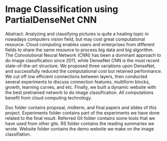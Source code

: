 # Image Classification using PartialDenseNet CNN

Abstract: Analyzing and classifying pictures is quite a heating topic in nowadays computers vision field, but may cost great computational resource. Cloud computing enables users and enterprises from different fields to share the same resource to process big data and big algorithm. The Convolutional Neural Network (CNN) has been a dominant approach to do image classification since 2011, while DenseNet CNN is the most recent state-of-the-art structure. We proposed three variations upon DenseNet, and successfully reduced the computational cost but retained performance. We cut off low efficient connections between layers, then conducted several experiments to discuss connection features, multiform blocks, growth, learning curves, and etc. Finally, we built a dynamic website with the best pretrained network to do image classification. All computations benefit from cloud computing technology.

Doc folder contains proposal, midterm, and final papers and slides of this project.
Experiments folder contains part of the experiments we have done related to the final result.
Referred Git folder contains some tools that we have used from other gits.
RS folder contains the reading summaries we wrote.
Website folder contains the demo website we make on the image classifiation.
